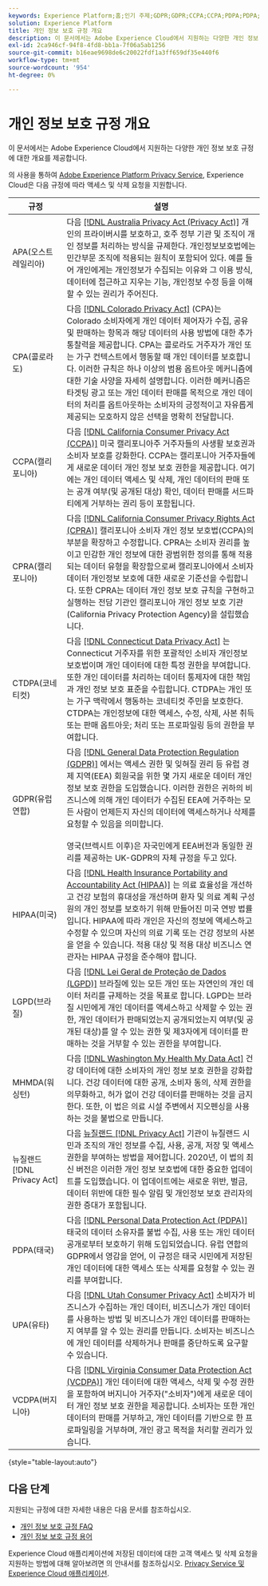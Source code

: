 ```yaml
---
keywords: Experience Platform;홈;인기 주제;GDPR;GDPR;CCPA;CCPA;PDPA;PDPA;LGPD;lgpd;개요;개요;규정;규정;규정;규정;개인 정보;개인 정보;
solution: Experience Platform
title: 개인 정보 보호 규정 개요
description: 이 문서에서는 Adobe Experience Cloud에서 지원하는 다양한 개인 정보 보호 규정에 대한 개요를 제공합니다.
exl-id: 2ca946cf-94f8-4fd8-bb1a-7f06a5ab1256
source-git-commit: b16eae9698de6c20022fdf1a3ff659df35e440f6
workflow-type: tm+mt
source-wordcount: '954'
ht-degree: 0%

---
```


# 개인 정보 보호 규정 개요

이 문서에서는 Adobe Experience Cloud에서 지원하는 다양한 개인 정보 보호 규정에 대한 개요를 제공합니다.

의 사용을 통하여 [Adobe Experience Platform Privacy Service](../home.md), Experience Cloud은 다음 규정에 따라 액세스 및 삭제 요청을 지원합니다.

| 규정 | 설명 |
| --- | --- |
| APA(오스트레일리아) | 다음 [[!DNL Australia Privacy Act (Privacy Act)]](https://www.oaic.gov.au/privacy/the-privacy-act) 개인의 프라이버시를 보호하고, 호주 정부 기관 및 조직이 개인 정보를 처리하는 방식을 규제한다. 개인정보보호법에는 민간부문 조직에 적용되는 원칙이 포함되어 있다. 예를 들어 개인에게는 개인정보가 수집되는 이유와 그 이용 방식, 데이터에 접근하고 지우는 기능, 개인정보 수정 등을 이해할 수 있는 권리가 주어진다. |
| CPA(콜로라도) | 다음 [[!DNL Colorado Privacy Act]](https://coag.gov/resources/colorado-privacy-act/) (CPA)는 Colorado 소비자에게 개인 데이터 제어자가 수집, 공유 및 판매하는 항목과 해당 데이터의 사용 방법에 대한 추가 통찰력을 제공합니다. CPA는 콜로라도 거주자가 개인 또는 가구 컨텍스트에서 행동할 때 개인 데이터를 보호합니다. 이러한 규칙은 하나 이상의 범용 옵트아웃 메커니즘에 대한 기술 사양을 자세히 설명합니다. 이러한 메커니즘은 타겟팅 광고 또는 개인 데이터 판매를 목적으로 개인 데이터의 처리를 옵트아웃하는 소비자의 긍정적이고 자유롭게 제공되는 모호하지 않은 선택을 명확히 전달합니다. |
| CCPA(캘리포니아) | 다음 [[!DNL California Consumer Privacy Act (CCPA)]](https://oag.ca.gov/privacy/ccpa) 미국 캘리포니아주 거주자들의 사생활 보호권과 소비자 보호를 강화한다. CCPA는 캘리포니아 거주자들에게 새로운 데이터 개인 정보 보호 권한을 제공합니다. 여기에는 개인 데이터 액세스 및 삭제, 개인 데이터의 판매 또는 공개 여부(및 공개된 대상) 확인, 데이터 판매를 서드파티에게 거부하는 권리 등이 포함됩니다. |
| CPRA(캘리포니아) | 다음 [[!DNL California Consumer Privacy Rights Act (CPRA)]](https://cppa.ca.gov/regulations/consumer_privacy_act.html) 캘리포니아 소비자 개인 정보 보호법(CCPA)의 부분을 확장하고 수정합니다. CPRA는 소비자 권리를 높이고 민감한 개인 정보에 대한 광범위한 정의를 통해 적용되는 데이터 유형을 확장함으로써 캘리포니아에서 소비자 데이터 개인정보 보호에 대한 새로운 기준선을 수립합니다. 또한 CPRA는 데이터 개인 정보 보호 규칙을 구현하고 실행하는 전담 기관인 캘리포니아 개인 정보 보호 기관(California Privacy Protection Agency)을 설립했습니다. |
| CTDPA(코네티컷) | 다음 [[!DNL Connecticut Data Privacy Act]](https://portal.ct.gov/AG/Sections/Privacy/The-Connecticut-Data-Privacy-Act) 는 Connecticut 거주자를 위한 포괄적인 소비자 개인정보 보호법이며 개인 데이터에 대한 특정 권한을 부여합니다. 또한 개인 데이터를 처리하는 데이터 통제자에 대한 책임과 개인 정보 보호 표준을 수립합니다. CTDPA는 개인 또는 가구 맥락에서 행동하는 코네티컷 주민을 보호한다. CTDPA는 개인정보에 대한 액세스, 수정, 삭제, 사본 취득 또는 판매 옵트아웃; 처리 또는 프로파일링 등의 권한을 부여합니다. |
| GDPR(유럽 연합) | 다음 [[!DNL General Data Protection Regulation (GDPR)]](https://gdpr-info.eu) 에서는 액세스 권한 및 잊혀질 권리 등 유럽 경제 지역(EEA) 회원국을 위한 몇 가지 새로운 데이터 개인 정보 보호 권한을 도입했습니다. 이러한 권한은 귀하의 비즈니스에 의해 개인 데이터가 수집된 EEA에 거주하는 모든 사람이 언제든지 자신의 데이터에 액세스하거나 삭제를 요청할 수 있음을 의미합니다.<br><br>영국(브렉시트 이후)은 자국민에게 EEA버전과 동일한 권리를 제공하는 UK-GDPR의 자체 규정을 두고 있다. |
| HIPAA(미국) | 다음 [[!DNL Health Insurance Portability and Accountability Act (HIPAA)]](https://www.hhs.gov/hipaa/index.html) 는 의료 효율성을 개선하고 건강 보험의 휴대성을 개선하며 환자 및 의료 계획 구성원의 개인 정보를 보호하기 위해 만들어진 미국 연방 법률입니다. HIPAA에 따라 개인은 자신의 정보에 액세스하고 수정할 수 있으며 자신의 의료 기록 또는 건강 정보의 사본을 얻을 수 있습니다. 적용 대상 및 적용 대상 비즈니스 연관자는 HIPAA 규정을 준수해야 합니다. |
| LGPD(브라질) | 다음 [[!DNL Lei Geral de Proteção de Dados (LGPD)]](https://gdpr.eu/gdpr-vs-lgpd/) 브라질에 있는 모든 개인 또는 자연인의 개인 데이터 처리를 규제하는 것을 목표로 합니다. LGPD는 브라질 시민에게 개인 데이터를 액세스하고 삭제할 수 있는 권한, 개인 데이터가 판매되었는지 공개되었는지 여부(및 공개된 대상)를 알 수 있는 권한 및 제3자에게 데이터를 판매하는 것을 거부할 수 있는 권한을 부여합니다. |
| MHMDA(워싱턴) | 다음 [[!DNL Washington My Health My Data Act]](https://app.leg.wa.gov/RCW/default.aspx?cite=19.373&amp;full=true) 건강 데이터에 대한 소비자의 개인 정보 보호 권한을 강화합니다. 건강 데이터에 대한 공개, 소비자 동의, 삭제 권한을 의무화하고, 허가 없이 건강 데이터를 판매하는 것을 금지한다. 또한, 이 법은 의료 시설 주변에서 지오펜싱을 사용하는 것을 불법으로 만듭니다. |
| 뉴질랜드 [!DNL Privacy Act] | 다음 [뉴질랜드 [!DNL Privacy Act]](https://www.privacy.org.nz/privacy-act-2020/privacy-principles/) 기관이 뉴질랜드 시민과 조직의 개인 정보를 수집, 사용, 공개, 저장 및 액세스 권한을 부여하는 방법을 제어합니다. 2020년, 이 법의 최신 버전은 이러한 개인 정보 보호법에 대한 중요한 업데이트를 도입했습니다. 이 업데이트에는 새로운 위반, 벌금, 데이터 위반에 대한 필수 알림 및 개인정보 보호 관리자의 권한 증대가 포함됩니다. |
| PDPA(태국) | 다음 [[!DNL Personal Data Protection Act (PDPA)]](https://www.pdpc.gov.sg/Overview-of-PDPA/The-Legislation/Personal-Data-Protection-Act) 태국의 데이터 소유자를 불법 수집, 사용 또는 개인 데이터 공개로부터 보호하기 위해 도입되었습니다. 유럽 연합의 GDPR에서 영감을 얻어, 이 규정은 태국 시민에게 저장된 개인 데이터에 대한 액세스 또는 삭제를 요청할 수 있는 권리를 부여합니다. |
| UPA(유타) | 다음 [[!DNL Utah Consumer Privacy Act]](https://le.utah.gov/~2022/bills/static/SB0227.html) 소비자가 비즈니스가 수집하는 개인 데이터, 비즈니스가 개인 데이터를 사용하는 방법 및 비즈니스가 개인 데이터를 판매하는지 여부를 알 수 있는 권리를 만듭니다. 소비자는 비즈니스에 개인 데이터를 삭제하거나 판매를 중단하도록 요구할 수 있습니다. |
| VCDPA(버지니아) | 다음 [[!DNL Virginia Consumer Data Protection Act (VCDPA)]](https://lis.virginia.gov/cgi-bin/legp604.exe?212+sum+HB2307) 개인 데이터에 대한 액세스, 삭제 및 수정 권한을 포함하여 버지니아 거주자(&quot;소비자&quot;)에게 새로운 데이터 개인 정보 보호 권한을 제공합니다. 소비자는 또한 개인 데이터의 판매를 거부하고, 개인 데이터를 기반으로 한 프로파일링을 거부하며, 개인 광고 목적을 처리할 권리가 있습니다. |

{style="table-layout:auto"}

<!-- Not yet released:
 | PDPD (Vietnam) | The [[!DNL Personal Data Protection Decree (PDPD)]]() .... | 
 -->

## 다음 단계

지원되는 규정에 대한 자세한 내용은 다음 문서를 참조하십시오.

* [개인 정보 보호 규정 FAQ](./faq.md)
* [개인 정보 보호 규정 용어](./terminology.md)

Experience Cloud 애플리케이션에 저장된 데이터에 대한 고객 액세스 및 삭제 요청을 지원하는 방법에 대해 알아보려면 의 안내서를 참조하십시오. [Privacy Service 및 Experience Cloud 애플리케이션](../experience-cloud-apps.md).
